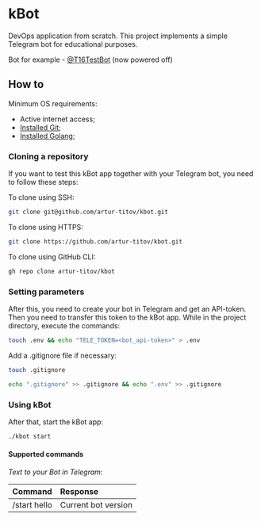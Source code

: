 # kBot

DevOps application from scratch. This project implements a simple Telegram bot for educational purposes.

Bot for example - [@T16TestBot](https://t.me/T16TestBot) (now powered off)

## How to

Minimum OS requirements:

- Active internet access;
- [Installed Git](https://git-scm.com/downloads);
- [Installed Golang](https://go.dev/doc/install);

### Cloning a repository

If you want to test this kBot app together with your Telegram bot, you need to follow these steps:

To clone using SSH:
```sh
git clone git@github.com/artur-titov/kbot.git
```
To clone using HTTPS:
```sh
git clone https://github.com/artur-titov/kbot.git
```
To clone using GitHub CLI:
```sh
gh repo clone artur-titov/kbot
```

### Setting parameters

After this, you need to create your bot in Telegram and get an API-token. Then you need to transfer this token to the kBot app. While in the project directory, execute the commands:

```sh
touch .env && echo "TELE_TOKEN=<bot_api-token>" > .env
```

Add a .gitignore file if necessary:
```sh
touch .gitignore
```
```sh
echo ".gitignore" >> .gitignore && echo ".env" >> .gitignore
```

### Using kBot

After that, start the kBot app:
```sh
./kbot start
```

#### Supported commands 

*Text to your Bot in Telegram*:

| Command       | Response            |
| :---          | :---                |
| /start hello  | Current bot version |